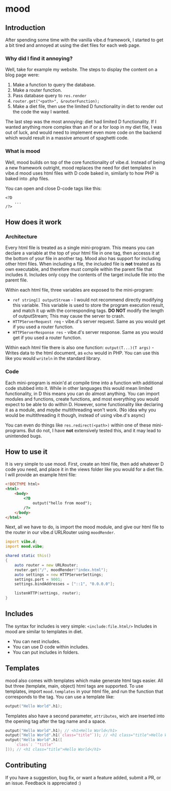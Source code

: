 # mood
## Introduction
After spending some time with the vanilla vibe.d framework, I started to get a bit tired and annoyed at using the diet files for each web page.
### Why did I find it annoying?
Well, take for example my website. The steps to display the content on a blog page were:
1. Make a function to query the database.
2. Make a router function.
3. Pass database query to `res.render`
4. `router.get("<path>", &routerFunction);`
5. Make a diet file, then use the limited D functionality in diet to render out the code the way I wanted.

The last step was the most annoying: diet had limited D functionality.
If I wanted anything more complex than an if or a for loop in my diet file, I was out of luck, and would need to implement even more code on the backend which would result in a massive amount of spaghetti code.
### What is mood
Well, mood builds on top of the core functionality of vibe.d. Instead of being a new framework outright, mood replaces the need for diet templates in vibe.d mood uses html files with D code baked in, similarly to how PHP is baked into .php files. 

You can open and close D-code tags like this:
```
<?D
    ...
/?>
```
## How does it work
### Architecture
Every html file is treated as a single mini-program. This means you can declare a variable at the top of your html file in one tag, then accesss it at the bottom of your file in another tag. Mood also has support for including other html files. When including a file, the included file is **not** treated as its own executable, and therefore must compile within the parent file that includes it. Includes only copy the contents of the target include file into the parent file.

Within each html file, three variables are exposed to the mini-program:
+ `ref string[] outputStream` - I would not recommend directly modifying this variable. This variable is used to store the program execution result, and match it up with the corresponding tags. **DO NOT** modify the length of outputStream; This may cause the server to crash.
+ `HTTPServerRequest req` - vibe.d's server request. Same as you would get if you used a router function.
+ `HTTPServerResponse res` - vibe.d's server response. Same as you would get if you used a router function.

Within each html file there is also one function:
`output(T...)(T args)` - Writes data to the html document, as `echo` would in PHP. You can use this like you would `writeln` in the standard library.
### Code
Each mini-program is mixin'd at compile time into a function with additional code stubbed into it. While in other languages this would mean limited functionality, in D this means you can do almost anything. You can import modules and functions, create functions, and most everything you would expect to be able to do within D. However, some functionality like declaring it as a module, and *maybe* multithreading won't work. (No idea why you would be multithreading it though, instead of using vibe.d's async)

You can even do things like `res.redirect(<path>)` within one of these mini-programs. But do not, I have **not** extensively tested this, and it may lead to unintended bugs.
## How to use it
It is very simple to use mood.
First, create an html file, then add whatever D code you need, and place it in the views folder like you would for a diet file. I will provide an example html file:
```html
<!DOCTYPE html>
<html>
    <body>
        <?D
            output("hello from mood");
        /?>
    </body>
</html>
```

Next, all we have to do, is import the mood module, and give our html file to the router in our vibe.d URLRouter using `moodRender`.
```D
import vibe.d;
import mood.vibe;

shared static this()
{
	auto router = new URLRouter;
	router.get("/", moodRender!"index.html");
	auto settings = new HTTPServerSettings;
	settings.port = 9001;
	settings.bindAddresses = ["::1", "0.0.0.0"];

	listenHTTP(settings, router);
}
```
## Includes
The syntax for includes is very simple:
`<include:file.html/>`
Includes in mood are similar to templates in diet.
+ You can nest includes.
+ You can use D code within includes.
+ You can put includes in folders.
## Templates
mood also comes with templates which make generate html tags easier. All but three (template, main, object) html tags are supported.
To use templates, import `mood.templates` in your html file, and run the function that corresponds to the tag.
You can use a template like:
```D
output("Hello World".h1);
```
Templates also have a second parameter, `attributes`, wich are inserted into the opening tag after the tag name and a space.
```D
output("Hello World".h1); // <h1>Hello World</h1>
output("Hello World".h1(`class="title"`)); // <h1 class="title">Hello World</h1>
output("Hello World".h1([
    `class`: `"title"`
])); // <h1 class="title">Hello World</h1>
```
## Contributing
If you have a suggestion, bug fix, or want a feature added, submit a PR, or an issue. Feedback is appreciated :)